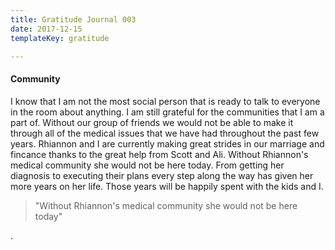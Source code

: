 ```yaml
---
title: Gratitude Journal 003
date: 2017-12-15
templateKey: gratitude

---
```


#### Community

I know that I am not the most social person that is ready to talk to everyone in the room about anything. I am still grateful for the communities that I am a part of. Without our group of friends we would not be able to make it through all of the medical issues that we have had throughout the past few years. Rhiannon and I are currently making great strides in our marriage and fincance thanks to the great help from Scott and Ali. Without Rhiannon's medical community she would not be here today. From getting her diagnosis to executing their plans every step along the way has given her more years on her life. Those years will be happily spent with the kids and I.


> "Without Rhiannon's medical community she would not be here today"

.
